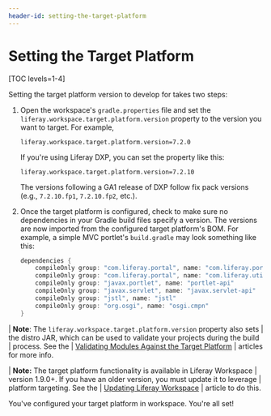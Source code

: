 ```yaml
---
header-id: setting-the-target-platform
---
```


# Setting the Target Platform

[TOC levels=1-4]

Setting the target platform version to develop for takes two steps: 

1.  Open the workspace's `gradle.properties` file and set the
    `liferay.workspace.target.platform.version` property to the version you want
    to target. For example,

    ```properties
    liferay.workspace.target.platform.version=7.2.0
    ```

    If you're using Liferay DXP, you can set the property like this:

    ```properties
    liferay.workspace.target.platform.version=7.2.10
    ```

    The versions following a GA1 release of DXP follow fix pack versions (e.g.,
    `7.2.10.fp1`, `7.2.10.fp2`, etc.).

2.  Once the target platform is configured, check to make sure no dependencies
    in your Gradle build files specify a version. The versions are now imported
    from the configured target platform's BOM. For example, a simple MVC
    portlet's `build.gradle` may look something like this:

    ```groovy
    dependencies {
        compileOnly group: "com.liferay.portal", name: "com.liferay.portal.kernel"
        compileOnly group: "com.liferay.portal", name: "com.liferay.util.taglib"
        compileOnly group: "javax.portlet", name: "portlet-api"
        compileOnly group: "javax.servlet", name: "javax.servlet-api"
        compileOnly group: "jstl", name: "jstl"
        compileOnly group: "org.osgi", name: "osgi.cmpn"
    }
    ```

| **Note**: The `liferay.workspace.target.platform.version` property also sets
| the distro JAR, which can be used to validate your projects during the build
| process. See the
| [Validating Modules Against the Target Platform](/docs/7-2/reference/-/knowledge_base/reference/validating-modules-against-the-target-platform)
| articles for more info.

| **Note:** The target platform functionality is available in Liferay Workspace
| version 1.9.0+. If you have an older version, you must update it to leverage
| platform targeting. See the
| [Updating Liferay Workspace](/docs/7-2/reference/-/knowledge_base/reference/updating-liferay-workspace)
| article to do this.

You've configured your target platform in workspace. You're all set!
